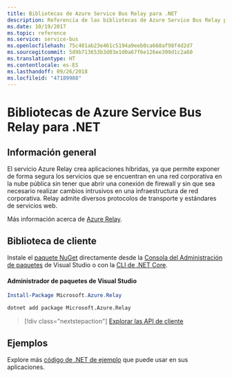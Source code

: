 ```yaml
---
title: Bibliotecas de Azure Service Bus Relay para .NET
description: Referencia de las bibliotecas de Azure Service Bus Relay para .NET
ms.date: 10/19/2017
ms.topic: reference
ms.service: service-bus
ms.openlocfilehash: 75c481ab23e461c5194a9eeb0ca668af98f4d2d7
ms.sourcegitcommit: 5d9b713653b3d03e1d0a67f6e126ee399d1c2a60
ms.translationtype: HT
ms.contentlocale: es-ES
ms.lasthandoff: 09/26/2018
ms.locfileid: "47189988"
---
```

# <a name="azure-service-bus-relay-libraries-for-net"></a>Bibliotecas de Azure Service Bus Relay para .NET

## <a name="overview"></a>Información general

El servicio Azure Relay crea aplicaciones híbridas, ya que permite exponer de forma segura los servicios que se encuentran en una red corporativa en la nube pública sin tener que abrir una conexión de firewall y sin que sea necesario realizar cambios intrusivos en una infraestructura de red corporativa. Relay admite diversos protocolos de transporte y estándares de servicios web.
          
Más información acerca de [Azure Relay](/azure/service-bus-relay/relay-what-is-it).

## <a name="client-library"></a>Biblioteca de cliente

Instale el [paquete NuGet](https://www.nuget.org/packages/Microsoft.Azure.Relay) directamente desde la [Consola del Administración de paquetes][PackageManager] de Visual Studio o con la [CLI de .NET Core][DotNetCLI].

#### <a name="visual-studio-package-manager"></a>Administrador de paquetes de Visual Studio

```powershell
Install-Package Microsoft.Azure.Relay
```

```bash
dotnet add package Microsoft.Azure.Relay
```

> [!div class="nextstepaction"]
> [Explorar las API de cliente](/dotnet/api/overview/azure/relay/client)

## <a name="samples"></a>Ejemplos

Explore más [código de .NET de ejemplo](https://azure.microsoft.com/resources/samples/?platform=dotnet) que puede usar en sus aplicaciones.

[PackageManager]: https://docs.microsoft.com/nuget/tools/package-manager-console
[DotNetCLI]: https://docs.microsoft.com/dotnet/core/tools/dotnet-add-package